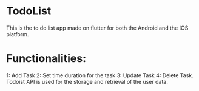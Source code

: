 # TodoList
This is the to do list app made on flutter for both the Android and the IOS platform.
# Functionalities:
1: Add Task
2: Set time duration for the task
3: Update Task
4: Delete Task.
Todoist API is used for the storage and retrieval of the user data.
